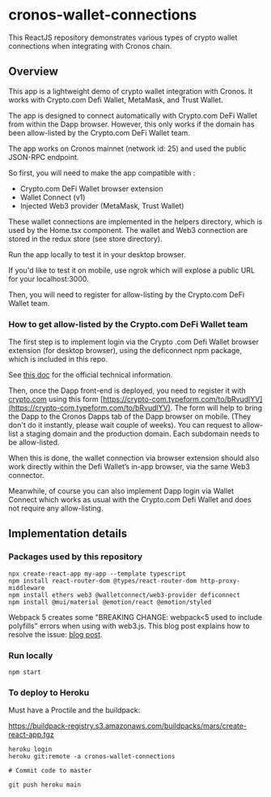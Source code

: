 # cronos-wallet-connections

This ReactJS repository demonstrates various types of crypto wallet connections when integrating with Cronos chain.

## Overview

This app is a lightweight demo of crypto wallet integration with Cronos. It works with Crypto.com Defi Wallet, MetaMask, and Trust Wallet.

The app is designed to connect automatically with Crypto.com DeFi Wallet from within the Dapp browser. However, this only works if the domain has been allow-listed by the Crypto.com DeFi Wallet team.

The app works on Cronos mainnet (network id: 25) and used the public JSON-RPC endpoint.

So first, you will need to make the app compatible with :

- Crypto.com DeFi Wallet browser extension
- Wallet Connect (v1)
- Injected Web3 provider (MetaMask, Trust Wallet)

These wallet connections are implemented in the helpers directory, which is used by the Home.tsx component. The wallet and Web3 connection are stored in the redux store (see store directory).

Run the app locally to test it in your desktop browser.

If you'd like to test it on mobile, use ngrok which will explose a public URL for your localhost:3000.

Then, you will need to register for allow-listing by the Crypto.com DeFi Wallet team.

### How to get allow-listed by the Crypto.com DeFi Wallet team

The first step is to implement login via the Crypto .com Defi Wallet browser extension (for desktop browser), using the deficonnect npm package, which is included in this repo.

See [this doc](https://cronos.org/docs/resources/web-extension-integration.html#introduction) for the official technical information.

Then, once the Dapp front-end is deployed, you need to register it with [crypto.com](http://crypto.com/) using this form [https://crypto-com.typeform.com/to/bRvudlYV](https://crypto-com.typeform.com/to/bRvudlYV). The form will help to bring the Dapp to the Cronos Dapps tab of the Dapp browser on mobile. (They don't do it instantly, please wait couple of weeks). You can request to allow-list a staging domain and the production domain. Each subdomain needs to be allow-listed.

When this is done, the wallet connection via browser extension should also work directly within the Defi Wallet’s in-app browser, via the same Web3 connector.

Meanwhile, of course you can also implement Dapp login via Wallet Connect which works as usual with the Crypto.com Defi Wallet and does not require any allow-listing.

## Implementation details

### Packages used by this repository

```shell
npx create-react-app my-app --template typescript
npm install react-router-dom @types/react-router-dom http-proxy-middleware
npm install ethers web3 @walletconnect/web3-provider deficonnect
npm install @mui/material @emotion/react @emotion/styled
```

Webpack 5 creates some "BREAKING CHANGE: webpack<5 used to include polyfills" errors when using with web3.js. This blog post explains how to resolve the issue: [blog post](https://www.alchemy.com/blog/how-to-polyfill-node-core-modules-in-webpack-5).

### Run locally

```shell
npm start
```

### To deploy to Heroku

Must have a Proctile and the buildpack:

https://buildpack-registry.s3.amazonaws.com/buildpacks/mars/create-react-app.tgz

```shell
heroku login
heroku git:remote -a cronos-wallet-connections

# Commit code to master

git push heroku main

```

